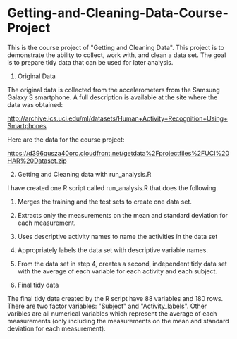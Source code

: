 # Getting-and-Cleaning-Data-Course-Project

This is the course project of "Getting and Cleaning Data". This project is to demonstrate the ability to collect, work with, and clean a data set. The goal is to prepare tidy data that can be used for later analysis.

1. Original Data

The original data is collected from the accelerometers from the Samsung Galaxy S smartphone. A full description is available at the site where the data was obtained:

http://archive.ics.uci.edu/ml/datasets/Human+Activity+Recognition+Using+Smartphones

Here are the data for the course project:

https://d396qusza40orc.cloudfront.net/getdata%2Fprojectfiles%2FUCI%20HAR%20Dataset.zip


2. Getting and Cleaning data with run_analysis.R

I have created one R script called run_analysis.R that does the following.

1. Merges the training and the test sets to create one data set.
2. Extracts only the measurements on the mean and standard deviation for each measurement. 
3. Uses descriptive activity names to name the activities in the data set
4. Appropriately labels the data set with descriptive variable names. 
5. From the data set in step 4, creates a second, independent tidy data set with the average of each variable for each activity and each subject.

3. Final tidy data

The final tidy data created by the R script have 88 variables and 180 rows. There are two factor variables: "Subject" and "Activity_labels". Other varibles are all numerical variables which represent the average of each measurements (only including the measurements on the mean and standard deviation for each measurement).
